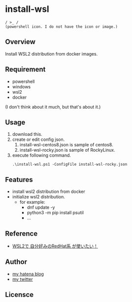 # install-wsl

```
/ >_ /
(powershell icon. I do not have the icon or image.)
```

## Overview

Install WSL2 distribution from docker images.

## Requirement

- powershell
- windows
- wsl2
- docker

(I don't think about it much, but that's about it.)

## Usage

1. download this.
2. create or edit config json.
    1. install-wsl-centos8.json is sample of centos8.
    1. install-wsl-rocky.json is sample of RockyLinux.
3. execute following command.
    ```
    .\install-wsl.ps1 -ConfigFile install-wsl-rocky.json
    ```

## Features

- install wsl2 distribution from docker
- initialize wsl2 distribution.
    - for example: 
        - dnf update -y
        - python3 -m pip install psutil
        - ...

## Reference

- [WSL2で 自分好みのRedHat系 が使いたい！](https://zenn.dev/tachang/articles/ac2349509c2675)

## Author

- [my hatena blog](https://uumee-diary.hatenablog.com/)
- [my twitter](https://twitter.com/uumee_san)

## Licensce
